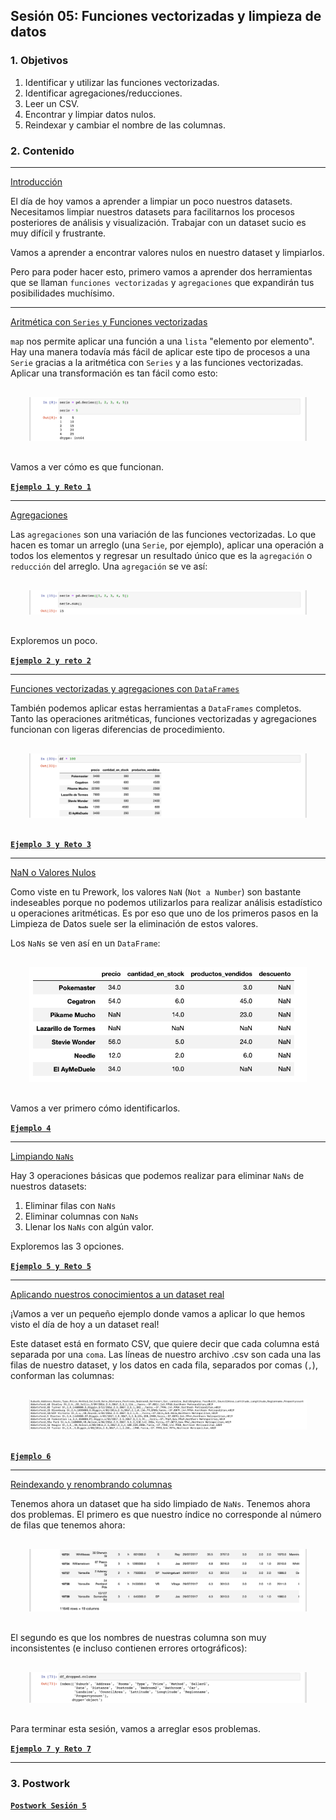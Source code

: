 
## Sesión 05: Funciones vectorizadas y limpieza de datos

### 1. Objetivos

1. Identificar y utilizar las funciones vectorizadas.
2. Identificar agregaciones/reducciones.
3. Leer un CSV.
4. Encontrar y limpiar datos nulos.
5. Reindexar y cambiar el nombre de las columnas.

### 2. Contenido

---

<ins>Introducción</ins>

El día de hoy vamos a aprender a limpiar un poco nuestros datasets. Necesitamos limpiar nuestros datasets para facilitarnos los procesos posteriores de análisis y visualización. Trabajar con un dataset sucio es muy difícil y frustrante.

Vamos a aprender a encontrar valores nulos en nuestro dataset y limpiarlos.

Pero para poder hacer esto, primero vamos a aprender dos herramientas que se llaman `funciones vectorizadas` y `agregaciones` que expandirán tus posibilidades muchísimo.

---

<ins>Aritmética con `Series` y Funciones vectorizadas</ins>

`map` nos permite aplicar una función a una `lista` "elemento por elemento". Hay una manera todavía más fácil de aplicar este tipo de procesos a una `Serie` gracias a la aritmética con `Series` y a las funciones vectorizadas. Aplicar una transformación es tan fácil como esto:

<div style="padding: 10px; margin: 20px"><img src='./Imgs/sesion-5_5.png'></div>

Vamos a ver cómo es que funcionan.

>

[**`Ejemplo 1 y Reto 1`**](01-Funciones_vectorizadas.ipynb)

---

<ins>Agregaciones</ins>

Las `agregaciones` son una variación de las funciones vectorizadas. Lo que hacen es tomar un arreglo (una `Serie`, por ejemplo), aplicar una operación a todos los elementos y regresar un resultado único que es la `agregación` o `reducción`  del arreglo. Una `agregación` se ve así:

<div style="padding: 10px; margin: 20px"><img src='./Imgs/sesion-5_10.png'></div>

Exploremos un poco.

>

[**`Ejemplo 2 y reto 2`**](02-Agregaciones.ipynb)

---

<ins>Funciones vectorizadas y agregaciones con `DataFrames`</ins>

También podemos aplicar estas herramientas a `DataFrames` completos. Tanto las operaciones aritméticas, funciones vectorizadas y agregaciones funcionan con ligeras diferencias de procedimiento.

<div style="padding: 10px; margin: 20px"><img src='./Imgs/sesion-5_17.png'></div>

>

[**`Ejemplo 3 y Reto 3`**](03-Vectorizacion_con_dataframes.ipynb)

---

<ins>NaN o Valores Nulos</ins>

Como viste en tu Prework, los valores `NaN` (`Not a Number`) son bastante indeseables porque no podemos utilizarlos para realizar análisis estadístico u operaciones aritméticas. Es por eso que uno de los primeros pasos en la Limpieza de Datos suele ser la eliminación de estos valores.

Los `NaNs` se ven así en un `DataFrame`:

<div style="padding: 10px; margin: 20px"><img src='./Imgs/sesion-5_45.png'></div>

Vamos a ver primero cómo identificarlos.

>

[**`Ejemplo 4`**](04-NaN.ipynb)

---

<ins>Limpiando `NaNs`</ins>

Hay 3 operaciones básicas que podemos realizar para eliminar `NaNs` de nuestros datasets:

1. Eliminar filas con `NaNs`
2. Eliminar columnas con `NaNs`
3. Llenar los `NaNs` con algún valor.

Exploremos las 3 opciones.

>

[**`Ejemplo 5 y Reto 5`**](05-Limpiando_nans.ipynb)

---

<ins>Aplicando nuestros conocimientos a un dataset real</ins>

¡Vamos a ver un pequeño ejemplo donde vamos a aplicar lo que hemos visto el día de hoy a un dataset real!

Este dataset está en formato CSV, que quiere decir que cada columna está separada por una `coma`. Las líneas de nuestro archivo .csv son cada una las filas de nuestro dataset, y los datos en cada fila, separados por comas (`,`), conforman las columnas:

<div style="padding: 10px; margin: 20px"><img src='./Imgs/sesion-5_1.png'></div>

>

[**`Ejemplo 6`**](06-Aplicacion_real.ipynb)

---

<ins>Reindexando y renombrando columnas</ins>

Tenemos ahora un dataset que ha sido limpiado de `NaNs`. Tenemos ahora dos problemas. El primero es que nuestro índice no corresponde al número de filas que tenemos ahora:

<div style="padding: 10px; margin: 20px"><img src='./Imgs/sesion-5_40.png'></div>

El segundo es que los nombres de nuestras columna son muy inconsistentes (e incluso contienen errores ortográficos):

<div style="padding: 10px; margin: 20px"><img src='./Imgs/sesion-5_46.png'></div>

Para terminar esta sesión, vamos a arreglar esos problemas.

>

[**`Ejemplo 7 y Reto 7`**](07-Reindexando_y_renombrando.ipynb)

---

### 3. Postwork

[**`Postwork Sesión 5`**](08-Postwork.md)
